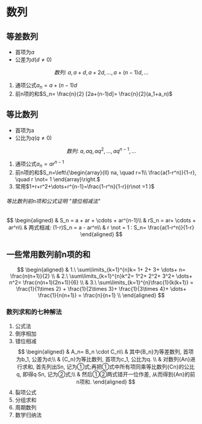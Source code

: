 # 数列

## 等差数列

- 首项为$a$
- 公差为$d(d \not = 0)$

$$
数列:\ a, a+d, a+2d, \dots, a+(n-1)d, \dots
$$

1. 通项公式$a_n= a+ (n-1)d$
2. 前n项的和$S_n= \frac{n}{2} [2a+(n-1)d]= \frac{n}{2}(a_1+a_n)$

## 等比数列

- 首项为a
- 公比为$q(q \not = 0)$

$$
数列:\ a, aq, aq^2, \dots, aq^{n-1}, \dots
$$

1. 通项公式$a_n= ar^{n-1}$
2. 前n项的和$S_n=\left\{\begin{array}{ll}
na, \quad r=1\\
\frac{a(1-r^n)}{1-r}, \quad r \not= 1
\end{array}\right.$
3. 常用$1+r+r^2+\dots+r^{n-1}=\frac{1-r^n}{1-r}(r\not =1 )$

###### 等比数列前n项和公式证明 "错位相减法"

$$
\begin{aligned}
	& S_n = a + ar + \cdots + ar^{n-1}\\
	& rS_n = ar+ \cdots + ar^n\\
	& 两式相减: (1-r)S_n = a - ar^n\\
	& r \not = 1 : S_n= \frac{a(1-r^n)}{1-r}
\end{aligned}
$$

## 一些常用数列前n项的和

$$
\begin{aligned}
& 1.\ \sum\limits_{k=1}^{n}k= 1+ 2+ 3+ \dots+ n= \frac{n(n+1)}{2} \\
& 2.\ \sum\limits_{k=1}^{n}k^2= 1^2+ 2^2+ 3^2+ \dots+ n^2= \frac{n(n+1)(2n+1)}{6} \\
& 3.\ \sum\limits_{k=1}^{n}\frac{1}{k(k+1)} = \frac{1}{1\times 2} + \frac{1}{2\times 3}+ \frac{1}{3\times 4}+ \dots+ \frac{1}{n(n+1)} = \frac{n}{n+1} \\
\end{aligned}
$$

### 数列求和的七种解法

1. 公式法
2. 倒序相加
3. 错位相减
   $$
   \begin{aligned}
   & A_n= B_n \cdot C_n\\
   & 其中{B_n}为等差数列, 首项为b_1, 公差为d;\\
   & {C_n}为等比数列, 首项为c_1, 公比为q. \\
   & 对数列{An}进行求和, 首先列出Sn, 记为①式;再把①式中所有项同乘等比数列{Cn}的公比q, 即得q∙Sn, 记为②式;\\
   & 然后①②两式错开一位作差, 从而得到{An}的前n项和. \end{aligned}
   $$
4. 裂项公式
5. 分组求和
6. 周期数列
7. 数学归纳法
